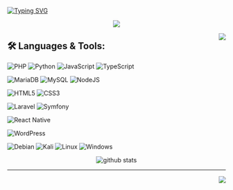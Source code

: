 [![Typing SVG](https://readme-typing-svg.demolab.com?font=Fira+Code&weight=700&pause=1000&color=10BB4A&width=435&lines=%24Hello;%24My_Name_is_Andry;%24I'm_Web_Developer;%24_And_Cyber_Security)](https://git.io/typing-svg)

<p align="center"> 
<img src="https://streak-stats.demolab.com?user=root-andry&locale=fr&ring=FF918D&fire=34FF4E"/>
    <br>
</p>
<!-- Programmer gif -->
<img align="right" src="https://raw.githubusercontent.com/codePerfectPlus/codeperfectplus/master/assets/img/programmer.gif">

<!-- Language and tools badge-->
## 🛠️ **Languages & Tools:**

![PHP](https://img.shields.io/badge/php-%23777BB4.svg?style=for-the-badge&logo=php&logoColor=white)
![Python](https://img.shields.io/badge/python-3670A0?style=for-the-badge&logo=python&logoColor=ffdd54)
![JavaScript](https://img.shields.io/badge/javascript-%23323330.svg?style=for-the-badge&logo=javascript&logoColor=%23F7DF1E)
![TypeScript](https://img.shields.io/badge/typescript-%23007ACC.svg?style=for-the-badge&logo=typescript&logoColor=white)

![MariaDB](https://img.shields.io/badge/MariaDB-003545?style=for-the-badge&logo=mariadb&logoColor=white)
![MySQL](https://img.shields.io/badge/mysql-%2300f.svg?style=for-the-badge&logo=mysql&logoColor=white)
![NodeJS](https://img.shields.io/badge/node.js-6DA55F?style=for-the-badge&logo=node.js&logoColor=white)

![HTML5](https://img.shields.io/badge/html5-%23E34F26.svg?style=for-the-badge&logo=html5&logoColor=white)
![CSS3](https://img.shields.io/badge/css3-%231572B6.svg?style=for-the-badge&logo=css3&logoColor=white)

![Laravel](https://img.shields.io/badge/laravel-%23FF2D20.svg?style=for-the-badge&logo=laravel&logoColor=white)
![Symfony](https://img.shields.io/badge/symfony-%23000000.svg?style=for-the-badge&logo=symfony&logoColor=white)

![React Native](https://img.shields.io/badge/react_native-%2320232a.svg?style=for-the-badge&logo=react&logoColor=%2361DAFB)

![WordPress](https://img.shields.io/badge/WordPress-%23117AC9.svg?style=for-the-badge&logo=WordPress&logoColor=white)

![Debian](https://img.shields.io/badge/Debian-D70A53?style=for-the-badge&logo=debian&logoColor=white)
![Kali](https://img.shields.io/badge/Kali-268BEE?style=for-the-badge&logo=kalilinux&logoColor=white)
![Linux](https://img.shields.io/badge/Linux-FCC624?style=for-the-badge&logo=linux&logoColor=black)
![Windows](https://img.shields.io/badge/Windows-0078D6?style=for-the-badge&logo=windows&logoColor=white)

<!-- Github Stats -->
<p align="center">
<img align="center" src="https://github-readme-stats.vercel.app/api?username=root-andry&show_icons=true&include_all_commits=true&theme=dracula" alt="github stats">
</p>

<!--Footer-->
<hr>
<p align="right">
  <img src="https://api.visitorbadge.io/api/VisitorHit?user=root-andry&repo=root-andry&countColor=%FF918D"/>
</p>
